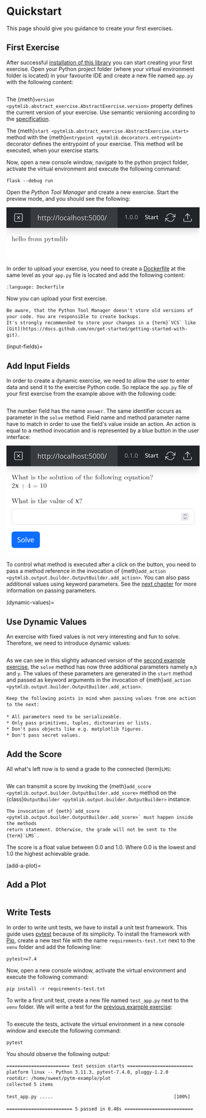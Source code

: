 # Quickstart

This page should give you guidance to create your first exercises.

## First Exercise

After successful [installation of this library](/installation) you can start creating your first exercise. Open your
Python project folder (where your virtual environment folder is located) in your
favourite IDE and create a new file named `app.py` with the following content:

```{literalinclude} ./code/first-exercise.py
```

The {meth}`version <pytmlib.abstract_exercise.AbstractExercise.version>` property defines the current version of your
exercise. Use semantic versioning according to the [specification](https://semver.org/spec/v2.0.0.html).

The {meth}`start <pytmlib.abstract_exercise.AbstractExercise.start>` method with the
{meth}`entrypoint <pytmlib.decorators.entrypoint>` decorator defines the entrypoint of your exercise. This method will
be executed, when your exercise starts.

Now, open a new console window, navigate to the python project folder, activate the virtual environment and execute the
following command:

```shell
flask --debug run
```

Open the _Python Tool Manager_ and create a new exercise. Start the preview mode, and you should see the following:

![first exercise in preview mode](./graphs/first-exercise.png)

In order to upload your exercise, you need to create a [Dockerfile](https://docs.docker.com/engine/reference/builder/)
at the same level as your `app.py` file is located and add the following content:

```{literalinclude} ./code/Dockerfile
:language: Dockerfile
```

Now you can upload your first exercise.

```{warning}
Be aware, that the Python Tool Manager doesn't store old versions of your code. You are responsible to create backups.
It's strongly recommended to store your changes in a {term}`VCS` like [Git](https://docs.github.com/en/get-started/getting-started-with-git).
```

(input-fields)=

## Add Input Fields

In order to create a dynamic exercise, we need to allow the user to enter data and send it to the exercise Python code.
So replace the `app.py` file of your first exercise from the example above with the following code:

```{literalinclude} ./code/add-input-fields.py
```

The number field has the name `answer`. The same identifier occurs as parameter in the `solve` method. Field name and
method parameter name have to match in order to use the field's value inside an action. An action is equal to a method
invocation and is represented by a blue button in the user interface:

![add input fields exercise in preview mode](./graphs/add-input-fields-exercise.png)

To control what method is executed after a click on the button, you need to pass a method reference in the invocation of
{meth}`add_action <pytmlib.output.builder.OutputBuilder.add_action>`. You can also pass additional values using keyword
parameters. See the [next chapter](#dynamic-values) for more information on passing parameters.

(dynamic-values)=

## Use Dynamic Values

An exercise with fixed values is not very interesting and fun to solve. Therefore, we need to introduce dynamic values:

```{literalinclude} ./code/dynamic-values.py
```

As we can see in this slightly advanced version of the [second example exercise](#input-fields), the `solve` method has
now three additional parameters namely `m`,`b` and `y`. The values of these parameters are generated in the `start`
method and passed as keyword arguments in the invocation of
{meth}`add_action <pytmlib.output.builder.OutputBuilder.add_action>`.

```{warning}
Keep the following points in mind when passing values from one action to the next:

* All parameters need to be serializeable.
* Only pass primitives, tuples, dictonaries or lists.
* Don't pass objects like e.g. matplotlib figures.
* Don't pass secret values.
```

## Add the Score

All what's left now is to send a grade to the connected {term}`LMS`:

```{literalinclude} ./code/add-score.py
```

We can transmit a score by invoking the {meth}`add_score <pytmlib.output.builder.OutputBuilder.add_score>` method on the
{class}`OutputBuilder <pytmlib.output.builder.OutputBuilder>` instance.

```{warning}
The invocation of {meth}`add_score <pytmlib.output.builder.OutputBuilder.add_score>` must happen inside the methods 
return statement. Otherwise, the grade will not be sent to the {term}`LMS`.
```

The score is a float value between 0.0 and 1.0. Where 0.0 is the lowest and 1.0 the highest achievable grade.

(add-a-plot)=

## Add a Plot

```{literalinclude} ./code/add-plot.py
```

## Write Tests

In order to write unit tests, we have to install a unit test framework. This guide
uses [pytest](https://docs.pytest.org/) because of its simplicity. To install the framework
with [Pip](https://pip.pypa.io/en/stable/), create a new text file with the name `requirements-test.txt` next to
the `venv` folder and add the following line:

```text
pytest>=7.4
```

Now, open a new console window, activate the virtual environment and execute the following command:

```shell
pip install -r requirements-test.txt
```

To write a first unit test, create a new file named `test_app.py` next to the `venv` folder. We will write a test for
the [previous example exercise](#add-a-plot):

```{literalinclude} ./code/test.py
```

To execute the tests, activate the virtual environment in a new console window and execute the following command:

```shell
pytest
```

You should observe the following output:

```text
======================= test session starts ========================
platform linux -- Python 3.11.3, pytest-7.4.0, pluggy-1.2.0
rootdir: /home/sweet/pytm-example/plot
collected 5 items                                                  

test_app.py .....                                            [100%]

======================== 5 passed in 0.48s =========================
```
